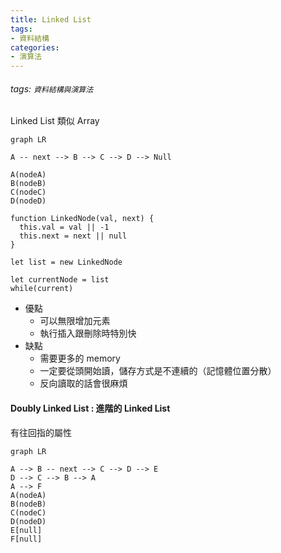 ```yaml
---
title: Linked List
tags:
- 資料結構
categories:
- 演算法
---
```

###### tags: `資料結構與演算法`
Linked List 類似 Array
```mermaid
graph LR

A -- next --> B --> C --> D --> Null

A(nodeA)
B(nodeB)
C(nodeC)
D(nodeD)
```
```javascript=
function LinkedNode(val, next) {
  this.val = val || -1
  this.next = next || null
}

let list = new LinkedNode

let currentNode = list
while(current)

```
- 優點
  + 可以無限增加元素
  + 執行插入跟刪除時特別快
- 缺點
  + 需要更多的 memory
  + 一定要從頭開始讀，儲存方式是不連續的（記憶體位置分散）
  + 反向讀取的話會很麻煩

#### Doubly Linked List : 進階的 Linked List

有往回指的屬性
```mermaid
graph LR

A --> B -- next --> C --> D --> E
D --> C --> B --> A
A --> F 
A(nodeA)
B(nodeB)
C(nodeC)
D(nodeD)
E[null]
F[null]
```